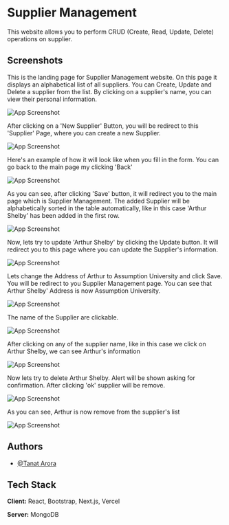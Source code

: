 # Supplier Management

This website allows you to perform CRUD (Create, Read, Update, Delete) operations on supplier.

## Screenshots

This is the landing page for Supplier Management website. On this page it displays an alphabetical list of all suppliers. You can Create, Update and Delete a supplier from the list. By clicking on a supplier's name, you can view their personal information.

![App Screenshot](https://github.com/Tanat04/stock-final-6410381/blob/main/src/images/landingPage.png?raw=true)

After clicking on a 'New Supplier' Button, you will be redirect to this 'Supplier' Page, where you can create a new Supplier.

![App Screenshot](https://github.com/Tanat04/stock-final-6410381/blob/main/src/images/addSupplier2.png?raw=true)

Here's an example of how it will look like when you fill in the form. You can go back to the main page my clicking 'Back'

![App Screenshot](https://github.com/Tanat04/stock-final-6410381/blob/main/src/images/addSupplier3.png?raw=true)

As you can see, after clicking 'Save' button, it will redirect you to the main page which is Supplier Management. The added Supplier will be alphabetically sorted in the table automatically, like in this case 'Arthur Shelby' has been added in the first row.

![App Screenshot](https://github.com/Tanat04/stock-final-6410381/blob/main/src/images/addedNewSupplier4.png?raw=true)

Now, lets try to update 'Arthur Shelby' by clicking the Update button. It will redirect you to this page where you can update the Supplier's information.

![App Screenshot](https://github.com/Tanat04/stock-final-6410381/blob/main/src/images/update5.png?raw=true)

Lets change the Address of Arthur to Assumption University and click Save. You will be redirect to you Supplier Management page. You can see that Arthur Shelby' Address is now Assumption University.

![App Screenshot](https://github.com/Tanat04/stock-final-6410381/blob/main/src/images/updateResult6.png?raw=true)

The name of the Supplier are clickable.

![App Screenshot](https://github.com/Tanat04/stock-final-6410381/blob/main/src/images/clickName7.png?raw=true)

After clicking on any of the supplier name, like in this case we click on Arthur Shelby, we can see Arthur's information

![App Screenshot](https://github.com/Tanat04/stock-final-6410381/blob/main/src/images/supplierInfo8.png?raw=true)

Now lets try to delete Arthur Shelby. Alert will be shown asking for confirmation. After clicking 'ok' supplier will be remove.

![App Screenshot](https://github.com/Tanat04/stock-final-6410381/blob/main/src/images/delete9.png?raw=true)

As you can see, Arthur is now remove from the supplier's list

![App Screenshot](https://github.com/Tanat04/stock-final-6410381/blob/main/src/images/landingPage.png?raw=true)

## Authors

- [@Tanat Arora](https://github.com/Tanat04/stock-final-6410381)

## Tech Stack

**Client:** React, Bootstrap, Next.js, Vercel

**Server:** MongoDB
